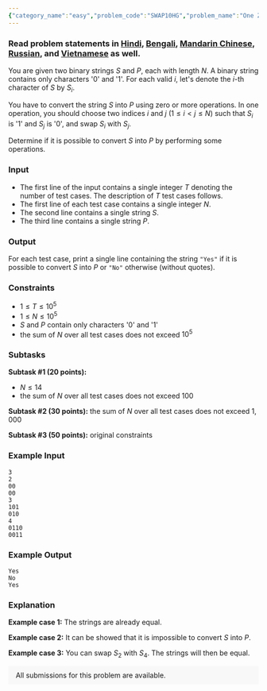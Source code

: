 ```yaml
---
{"category_name":"easy","problem_code":"SWAP10HG","problem_name":"One Zero Swaps","problemComponents":{"constraints":"","constraintsState":false,"subtasks":"","subtasksState":false,"inputFormat":"","inputFormatState":false,"outputFormat":"","outputFormatState":false,"sampleTestCases":{"0":{"id":1,"input":"3\r\n2\r\n00\r\n00\r\n3\r\n101\r\n010\r\n4\r\n0110\r\n0011","output":"Yes\r\nNo\r\nYes","explanation":"**Example case 1:** The strings are already equal.\r\n\r\n**Example case 2:** It can be showed that it is impossible to convert $S$ into $P$.\r\n\r\n**Example case 3:** You can swap $S_2$ with $S_4$. The strings will then be equal.","isDeleted":false}}},"video_editorial_url":"https://youtu.be/zMElcW3Ot-4","languages_supported":{"0":"CPP14","1":"C","2":"JAVA","3":"PYTH 3.6","4":"CPP17","5":"PYTH","6":"PYP3","7":"CS2","8":"ADA","9":"PYPY","10":"TEXT","11":"PAS fpc","12":"NODEJS","13":"RUBY","14":"PHP","15":"GO","16":"HASK","17":"TCL","18":"PERL","19":"SCALA","20":"LUA","21":"kotlin","22":"BASH","23":"JS","24":"LISP sbcl","25":"rust","26":"PAS gpc","27":"BF","28":"CLOJ","29":"R","30":"D","31":"CAML","32":"FORT","33":"ASM","34":"swift","35":"FS","36":"WSPC","37":"LISP clisp","38":"SQL","39":"SCM guile","40":"PERL6","41":"ERL","42":"CLPS","43":"ICK","44":"NICE","45":"PRLG","46":"ICON","47":"COB","48":"SCM chicken","49":"PIKE","50":"SCM qobi","51":"ST","52":"SQLQ","53":"NEM"},"max_timelimit":1,"source_sizelimit":50000,"problem_author":"the_hyp0cr1t3","problem_tester":"","date_added":"25-12-2020","tags":{"0":"easy","1":"ltime91","2":"observation","3":"taran_1407","4":"the_hyp0cr1t3"},"problem_difficulty_level":"Easy","best_tag":"","editorial_url":"https://discuss.codechef.com/problems/SWAP10HG","time":{"view_start_date":1104528600,"submit_start_date":1104528600,"visible_start_date":1104528600,"end_date":1735669800},"is_direct_submittable":false,"problemDiscussURL":"https://discuss.codechef.com/search?q=SWAP10HG","is_proctored":false,"visitedContests":{},"layout":"problem"}
---
```

### Read problem statements in [Hindi](https://www.codechef.com/download/translated/LTIME91/hindi/SWAP10HG.pdf), [Bengali](https://www.codechef.com/download/translated/LTIME91/bengali/SWAP10HG.pdf), [Mandarin Chinese](https://www.codechef.com/download/translated/LTIME91/mandarin/SWAP10HG.pdf), [Russian](https://www.codechef.com/download/translated/LTIME91/russian/SWAP10HG.pdf), and [Vietnamese](https://www.codechef.com/download/translated/LTIME91/vietnamese/SWAP10HG.pdf) as well.

You are given two binary strings $S$ and $P$, each with length $N$. A binary string contains only characters '0' and '1'. For each valid $i$, let's denote the $i$-th character of $S$ by $S_i$.

You have to convert the string $S$ into $P$ using zero or more operations. In one operation, you should choose two indices $i$ and $j$ ($1 \leq i \lt j \leq N$) such that $S_i$ is '1' and $S_j$ is '0', and swap $S_i$ with $S_j$.

Determine if it is possible to convert $S$ into $P$ by performing some operations.

### Input
- The first line of the input contains a single integer $T$ denoting the number of test cases. The description of $T$ test cases follows.
- The first line of each test case contains a single integer $N$.
- The second line contains a single string $S$.
- The third line contains a single string $P$.

### Output
For each test case, print a single line containing the string `"Yes"` if it is possible to convert $S$ into $P$ or `"No"` otherwise (without quotes).

### Constraints
- $1 \leq T \leq 10^5$
- $1 \leq N \leq 10^5$
- $S$ and $P$ contain only characters '0' and '1'
- the sum of $N$ over all test cases does not exceed $10^5$

### Subtasks
**Subtask #1 (20 points):**
- $N \leq 14$
- the sum of $N$ over all test cases does not exceed $100$

**Subtask #2 (30 points):** the sum of $N$ over all test cases does not exceed $1,000$

**Subtask #3 (50 points):** original constraints

### Example Input
```
3
2
00
00
3
101
010
4
0110
0011
```

### Example Output
```
Yes
No
Yes
```

### Explanation
**Example case 1:** The strings are already equal.

**Example case 2:** It can be showed that it is impossible to convert $S$ into $P$.

**Example case 3:** You can swap $S_2$ with $S_4$. The strings will then be equal.

<aside style='background: #f8f8f8;padding: 10px 15px;'><div>All submissions for this problem are available.</div></aside>
